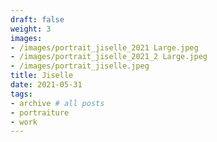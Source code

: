 ```yaml
---
draft: false
weight: 3
images:
- /images/portrait_jiselle_2021 Large.jpeg
- /images/portrait_jiselle_2021_2 Large.jpeg
- /images/portrait_jiselle.jpeg
title: Jiselle
date: 2021-05-31
tags:
- archive # all posts
- portraiture
- work
---
```


